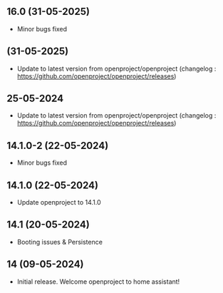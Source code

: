 ## 16.0 (31-05-2025)
- Minor bugs fixed

##  (31-05-2025)
- Update to latest version from openproject/openproject (changelog : https://github.com/openproject/openproject/releases)
## 25-05-2024
- Update to latest version from openproject/openproject (changelog : https://github.com/openproject/openproject/releases)

## 14.1.0-2 (22-05-2024)
- Minor bugs fixed

## 14.1.0 (22-05-2024)

- Update openproject to 14.1.0

## 14.1 (20-05-2024)

- Booting issues & Persistence

## 14 (09-05-2024)

- Initial release. Welcome openproject to home assistant!

